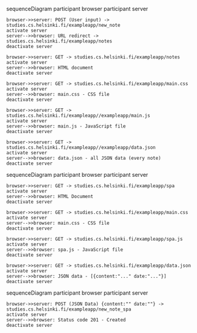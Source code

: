 <!-- Exercise 0.4 - New note diagram -->

sequenceDiagram
    participant browser
    participant server

    browser->>server: POST (User input) -> studies.cs.helsinki.fi/exampleapp/new_note
    activate server
    server-->>browser: URL redirect -> studies.cs.helsinki.fi/exampleapp/notes
    deactivate server

    browser->>server: GET -> studies.cs.helsinki.fi/exampleapp/notes
    activate server
    server-->>browser: HTML document
    deactivate server

    browser->>server: GET -> studies.cs.helsinki.fi/exampleapp/main.css
    activate server
    server-->>browser: main.css - CSS file
    deactivate server

    browser->>server: GET -> studies.cs.helsinki.fi/exampleapp//exampleapp/main.js
    activate server
    server-->>browser: main.js - JavaScript file
    deactivate server

    browser->>server: GET -> studies.cs.helsinki.fi/exampleapp//exampleapp/data.json
    activate server
    server-->>browser: data.json - all JSON data (every note)
    deactivate server

<!-- Exercise 0.5 - Single page app Diagram -->

sequenceDiagram
    participant browser
    participant server

    browser->>server: GET -> studies.cs.helsinki.fi/exampleapp/spa
    activate server
    server-->>browser: HTML Document
    deactivate server

    browser->>server: GET -> studies.cs.helsinki.fi/exampleapp/main.css
    activate server
    server-->>browser: main.css - CSS file
    deactivate server

    browser->>server: GET -> studies.cs.helsinki.fi/exampleapp/spa.js
    activate server
    server-->>browser: spa.js - JavaScript file
    deactivate server

    browser->>server: GET -> studies.cs.helsinki.fi/exampleapp/data.json
    activate server
    server-->>browser: JSON data - [{content:"..." date:"..."}]
    deactivate server

<!-- Exercise 0.6 - Single page Diagram -->

sequenceDiagram
    participant browser
    participant server

    browser->>server: POST (JSON Data) {content:"" date:""} -> studies.cs.helsinki.fi/exampleapp/new_note_spa
    activate server
    server-->>browser: Status code 201 - Created
    deactivate server
